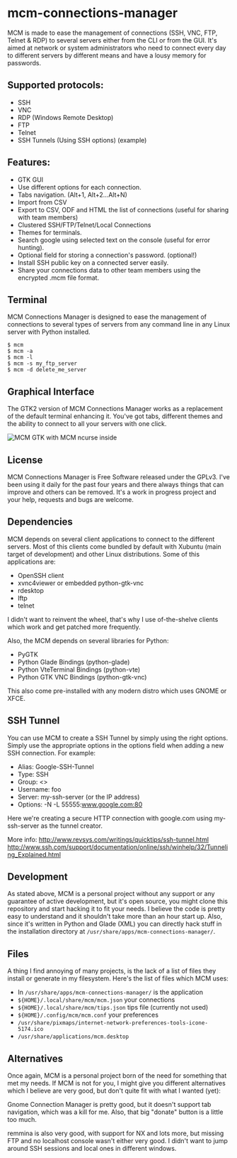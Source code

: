 # mcm-connections-manager
MCM is made to ease the management of connections (SSH, VNC, FTP, Telnet & RDP) to several servers either from the CLI or from the GUI. It's aimed at network or system administrators who need to connect every day to different servers by different means and have a lousy memory for passwords.

## Supported protocols:

* SSH
* VNC
* RDP (Windows Remote Desktop)
* FTP
* Telnet
* SSH Tunnels (Using SSH options) (example)

## Features:

* GTK GUI
* Use different options for each connection.
* Tabs navigation. (Alt+1, Alt+2...Alt+N)
* Import from CSV
* Export to CSV, ODF and HTML the list of connections (useful for sharing with team members)
* Clustered SSH/FTP/Telnet/Local Connections
* Themes for terminals.
* Search google using selected text on the console (useful for error hunting).
* Optional field for storing a connection's password. (optional!)
* Install SSH public key on a connected server easily.
* Share your connections data to other team members using the encrypted .mcm file format.

## Terminal

MCM Connections Manager is designed to ease the management of connections to several types of servers from any command line in any Linux server with Python installed.

```
$ mcm
$ mcm -a 
$ mcm -l 
$ mcm -s my_ftp_server 
$ mcm -d delete_me_server
```

## Graphical Interface

The GTK2 version of MCM Connections Manager works as a replacement of the default terminal enhancing it. You've got tabs, different themes and the ability to connect to all your servers with one click.


![MCM GTK with MCM ncurse inside](https://a.fsdn.com/fm/screenshots/6a/84/6a84d7ff6fc5b256ce16b7b48dce418a_medium.png)

## License

MCM Connections Manager is Free Software released under the GPLv3. I've been using it daily for the past four years and there always things that can improve and others can be removed. It's a work in progress project and your help, requests and bugs are welcome.

## Dependencies

MCM depends on several client applications to connect to the different servers. Most of this clients come bundled by default with Xubuntu (main target of development) and other Linux distributions. Some of this applications are:

* OpenSSH client
* xvnc4viewer or embedded python-gtk-vnc
* rdesktop
* lftp
* telnet

I didn't want to reinvent the wheel, that's why I use of-the-shelve clients which work and get patched more frequently.

Also, the MCM depends on several libraries for Python: 

* PyGTK 
* Python Glade Bindings (python-glade) 
* Python VteTerminal Bindings (python-vte) 
* Python GTK VNC Bindings (python-gtk-vnc)

This also come pre-installed with any modern distro which uses GNOME or XFCE.

## SSH Tunnel

You can use MCM to create a SSH Tunnel by simply using the right options. Simply use the appropriate options in the options field when adding a new SSH connection. For example:

* Alias: Google-SSH-Tunnel 
* Type: SSH
* Group: <<ANY>> 
* Username: foo
* Server: my-ssh-server (or the IP address)
* Options: -N -L 55555:www.google.com:80

Here we're creating a secure HTTP connection with google.com using my-ssh-server as the tunnel creator.

More info: http://www.revsys.com/writings/quicktips/ssh-tunnel.html http://www.ssh.com/support/documentation/online/ssh/winhelp/32/Tunneling_Explained.html

## Development

As stated above, MCM is a personal project without any support or any guarantee of active development, but it's open source, you might clone this repository and start hacking it to fit your needs. I believe the code is pretty easy to understand and it shouldn't take more than an hour start up. Also, since it's written in Python and Glade (XML) you can directly hack stuff in the installation directory at `/usr/share/apps/mcm-connections-manager/`.

## Files

A thing I find annoying of many projects, is the lack of a list of files they install or generate in my filesystem. Here's the list of files which MCM uses:

* In `/usr/share/apps/mcm-connections-manager/` is the application
* `${HOME}/.local/share/mcm/mcm.json` your connections
* `${HOME}/.local/share/mcm/tips.json` tips file (currently not used)
* `${HOME}/.config/mcm/mcm.conf` your preferences
* `/usr/share/pixmaps/internet-network-preferences-tools-icone-5174.ico`
* `/usr/share/applications/mcm.desktop`

## Alternatives

Once again, MCM is a personal project born of the need for something that met my needs. If MCM is not for you, I might give you different alternatives which I believe are very good, but don't quite fit with what I wanted (yet):

Gnome Connection Manager is pretty good, but it doesn't support tab navigation, which was a kill for me. Also, that big "donate" button is a little too much.

remmina is also very good, with support for NX and lots more, but missing FTP and no localhost console wasn't either very good. I didn't want to jump around SSH sessions and local ones in different windows.
